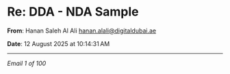 # Re: DDA - NDA Sample 

**From**: Hanan Saleh Al Ali <hanan.alali@digitaldubai.ae>

**Date**: 12 August 2025 at 10:14:31 AM

---

*Email 1 of 100*
